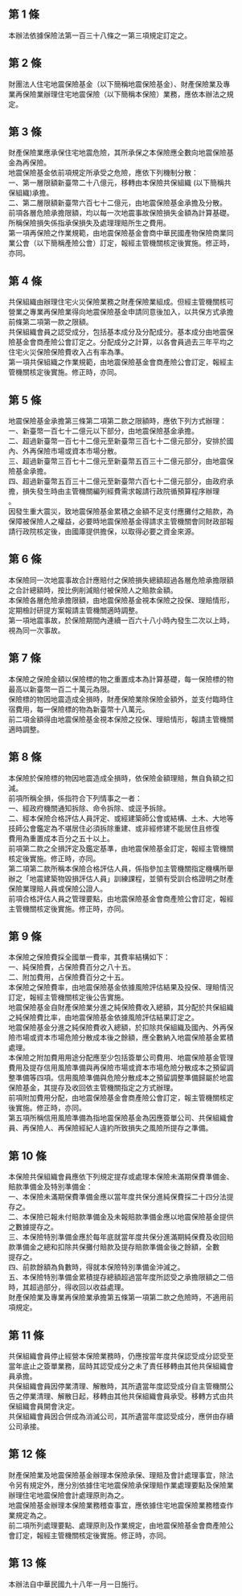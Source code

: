 第 1 條
-------
本辦法依據保險法第一百三十八條之一第三項規定訂定之。

第 2 條
-------
財團法人住宅地震保險基金（以下簡稱地震保險基金）、財產保險業及專  
業再保險業辦理住宅地震保險（以下簡稱本保險）業務，應依本辦法之規  
定。

第 3 條
-------
財產保險業應承保住宅地震危險，其所承保之本保險應全數向地震保險基  
金為再保險。  
地震保險基金依前項規定所承受之危險，應依下列機制分散：  
一、第一層限額新臺幣二十八億元，移轉由本保險共保組織 (以下簡稱共  
    保組織)承擔。  
二、第二層限額新臺幣六百七十二億元，由地震保險基金承擔及分散。  
前項各層危險承擔限額，均以每一次地震事故保險損失金額為計算基礎。  
所稱保險損失係指承保損失及處理理賠所生之費用。  
第一項再保險之作業規範，由地震保險基金會商中華民國產物保險商業同  
業公會（以下簡稱產險公會）訂定，報經主管機關核定後實施。修正時，  
亦同。

第 4 條
-------
共保組織由辦理住宅火災保險業務之財產保險業組成。但經主管機關核可  
營業之專業再保險業得向地震保險基金申請同意後加入，以共保方式承擔  
前條第二項第一款之限額。  
共保組織會員之認受成分，包括基本成分及分配成分。基本成分由地震保  
險基金會商產險公會訂定之。分配成分之計算，以各會員過去三年平均之  
住宅火災保險保險費收入占有率為準。  
第一項共保組織之作業規範，由地震保險基金會商產險公會訂定，報經主  
管機關核定後實施。修正時，亦同。

第 5 條
-------
地震保險基金承擔第三條第二項第二款之限額時，應依下列方式辦理：  
一、新臺幣一百七十二億元以下部分，由地震保險基金承擔。  
二、超過新臺幣一百七十二億元至新臺幣三百七十二億元部分，安排於國  
    內、外再保險市場或資本市場分散。  
三、超過新臺幣三百七十二億元至新臺幣五百三十二億元部分，由地震保  
    險基金承擔。  
四、超過新臺幣五百三十二億元至新臺幣六百七十二億元部分，由政府承  
    擔，損失發生時由主管機關編列經費需求報請行政院循預算程序辦理  
    。  
因發生重大震災，致地震保險基金累積之金額不足支付應攤付之賠款，為  
保障被保險人之權益，必要時地震保險基金得請求主管機關會同財政部報  
請行政院核定後，由國庫提供擔保，以取得必要之資金來源。

第 6 條
-------
本保險同一次地震事故合計應賠付之保險損失總額超過各層危險承擔限額  
之合計總額時，按比例削減賠付被保險人之賠款金額。  
本保險各層危險承擔限額，由地震保險基金視本保險之投保、理賠情形，  
定期檢討研提方案報請主管機關適時調整。  
第一項地震事故，於保險期間內連續一百六十八小時內發生二次以上時，  
視為同一次事故。

第 7 條
-------
本保險之保險金額以保險標的物之重置成本為計算基礎，每一保險標的物  
最高以新臺幣一百二十萬元為限。  
保險標的物因地震造成全損時，財產保險業除保險金額外，並支付臨時住  
宿費用，每一保險標的物為新臺幣十八萬元。  
前二項金額得由地震保險基金視本保險之投保、理賠情形，報請主管機關  
適時調整。

第 8 條
-------
本保險於保險標的物因地震造成全損時，依保險金額理賠，無自負額之扣  
減。  
前項所稱全損，係指符合下列情事之一者：  
一、經政府機關通知拆除、命令拆除、或逕予拆除。  
二、經本保險合格評估人員評定、或經建築師公會或結構、土木、大地等  
    技師公會鑑定為不堪居住必須拆除重建、或非經修建不能居住且修復  
    費用為重置成本百分之五十以上。  
前項第二款之全損評定及鑑定基準，由地震保險基金訂定，報經主管機關  
核定後實施。修正時，亦同。  
第二項第二款所稱本保險合格評估人員，係指參加主管機關指定機構所舉  
辦之「地震建築物毀損評估人員」訓練課程，並領有受訓合格證明之財產  
保險業理賠人員或保險公證人。  
前項合格評估人員之管理要點，由地震保險基金會商產險公會訂定，報經  
主管機關核定後實施。修正時，亦同。

第 9 條
-------
本保險之保險費採全國單一費率，其費率結構如下：  
一、純保險費，占保險費百分之八十五。  
二、附加費用，占保險費百分之十五。  
本保險之保險費率，由地震保險基金依據風險評估結果及投保、理賠情況  
訂定，報經主管機關核定後公告實施。  
地震保險基金自財產保險業分進之純保險費收入總額，其分配於共保組織  
之純保險費比率，由地震保險基金依據風險評估結果訂定之。  
地震保險基金分進之純保險費收入總額，於扣除共保組織及國內、外再保  
險市場或資本市場危險分散成本後之餘額，應全數納入地震保險基金累積  
處理。  
本保險之附加費用用途分配應至少包括簽單公司費用、地震保險基金管理  
費用及提存信用風險準備與再保險市場或資本市場危險分散成本之預留調  
整準備等四項。信用風險準備與危險分散成本之預留調整準備歸屬於地震  
保險基金，其提存及收回依主管機關指定之方式辦理。  
前項附加費用分配，由地震保險基金會商產險公會訂定，報主管機關核定  
後實施。修正時，亦同。  
第五項所稱信用風險準備為指地震保險基金為因應簽單公司、共保組織會  
員、再保險人、再保險經紀人違約所致損失之風險所提存之準備。

第 10 條
--------
本保險共保組織會員應依下列規定提存或處理本保險未滿期保費準備金、  
賠款準備金及特別準備金：  
一、本保險未滿期保費準備金應以當年度共保分進純保費採二十四分法提  
    存之。  
二、本保險已報未付賠款準備金及未報賠款準備金應以地震保險基金提供  
    之數據提存之。  
三、本保險特別準備金應於每年底就當年度共保分進滿期純保費及收回賠  
    款準備金之總和扣除共保攤付賠款及提存賠款準備金後之餘額，全數  
    提存之。  
四、前款餘額為負數時，得就本保險特別準備金沖減之。  
五、本保險特別準備金累積提存總額超過當年度所認受之承擔限額之二倍  
    時，其超過部分，得收回以收益處理。  
財產保險業及專業再保險業承擔第五條第一項第二款之危險時，不適用前  
項規定。

第 11 條
--------
共保組織會員停止經營本保險業務時，仍應按當年度共保認受成分認受至  
當年底止之簽單業務，屆時其認受成分之未了責任移轉由其他共保組織會  
員承擔。  
共保組織會員因停業清理、解散時，其所遺當年度認受成分自主管機關公  
告之停業清理、解散日起，移轉由其他共保組織會員承受。移轉方式由共  
保組織會員開會決定。  
共保組織會員因合併成為消滅公司，其所遺當年度認受成分，應併由存續  
公司承接。

第 12 條
--------
財產保險業及地震保險基金辦理本保險承保、理賠及會計處理事宜，除法  
令另有規定外，應分別依據住宅地震保險承保理賠作業處理要點及保險業  
辦理住宅地震保險會計處理原則為之。  
地震保險基金辦理本保險業務稽查事宜，應依據住宅地震保險業務稽查作  
業規定為之。  
前二項所列處理要點、處理原則及作業規定，由地震保險基金會商產險公  
會訂定，報經主管機關核定後實施。修正時，亦同。

第 13 條
--------
本辦法自中華民國九十八年一月一日施行。

